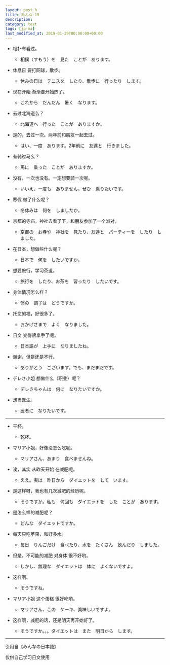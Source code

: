 ```yaml
---
layout: post_h
title: みんな-19
description:
category: text
tags: [jp-mi]
last_modified_at: 2019-01-29T00:00:00+00:00
---
```



- 相扑有看过。

    - 相撲（すもう）を　見た　ことが　あります。


- 休息日 要打网球，散步。

    - 休みの日は　テニスを　したり、散歩に　行ったり　します。


- 现在开始 渐渐要开始热了。

    - これから　だんだん　暑く　なります。


- 去过北海道么？

    - 北海道へ　行った　ことが　ありますか。

- 是的，去过一次。两年前和朋友一起去过。

    - はい、一度　あります。2年前に　友達と　行きました。


- 有骑过马么？

    - 馬に　乗った　ことが　ありますか。

- 没有，一次也没有。一定想要骑一次呢。

    - いいえ、一度も　ありません。ぜひ　乗りたいです。


- 寒假 做了什么呢？

    - 冬休みは　何を　しましたか。

- 京都的寺庙，神社去看了下，和朋友参加了一个派对。

    - 京都の　お寺や　神社を　見たり、友達と　パーティーを　したり　しました。


- 在日本，想做些什么呢？

    - 日本で　何を　したいですか。

- 想要旅行，学习茶道。

    - 旅行を　したり、お茶を　習ったり　したいです。


- 身体情况怎么样？

    - 体の　調子は　どうですか。

- 托您的福，好很多了。

    - おかげさまで　よく　なりました。


- 日文 变得很拿手了呢。

    - 日本語が　上手に　なりましたね。

- 谢谢，但是还是不行。

    - ありがとう　ございます。でも、まだまだです。


- デレさ小姐 想做什么（职业）呢？

    - デレさちゃんは　何に　なりたいですか。

- 想当医生。

    - 医者に　なりたいです。



<hr>

- 干杯。

    - 乾杯。

- マリア小姐，好像没怎么吃呢。

    - マリアさん、あまり　食べませんね。

- 诶，其实 从昨天开始 在减肥呢。

    - ええ。実は　昨日から　ダイエットを　して　います。

- 是这样呀，我也有几次减肥的经历呢。

    - そうですか。私も　何回も　ダイエットを　した　ことが　あります。

- 是怎么样的减肥呢？

    - どんな　ダイエットですか。

- 每天只吃苹果，和好多水。

    - 毎日　りんごだけ　食べたり、水を　たくさん　飲んだり　しました。

- 但是，不可能的减肥 对身体 很不好哟。

    - しかし、無理な　ダイエットは　体に　よくないですよ。

- 这样啊。

    - そうですね。

- マリア小姐 这个蛋糕 很好吃哟。

    - マリアさん、この　ケーキ、美味しいですよ。

- 这样啊，减肥的话，还是明天再开始好了。

    - そうですか。。。ダイエットは　また　明日から　します。



<hr>

引用自《みんなの日本語》

仅供自己学习日文使用
